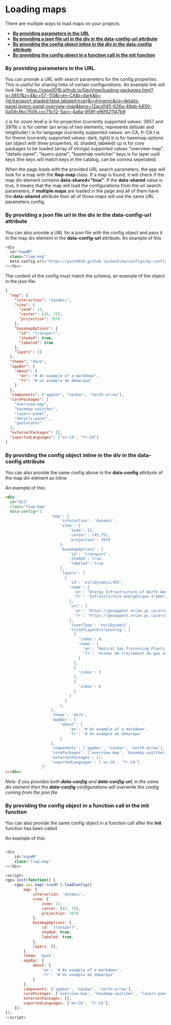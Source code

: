 # Loading maps

There are multiple ways to load maps on your projects

- [**By providing parameters in the URL**](#by-providing-parameters-in-the-url)
- [**By providing a json file url in the div in the data-config-url attribute**](#by-providing-a-json-file-url-in-the-div-in-the-data-config-url-attribute)
- [**By providing the config object inline in the div in the data-config attribute**](#by-providing-the-config-object-inline-in-the-div-in-the-data-config-attribute)
- [**By providing the config object in a function call in the init function**](#by-providing-the-config-object-in-a-function-call-in-the-init-function)

### By providing parameters in the URL

You can provide a URL with search parameters for the config properties. This is useful for sharing links of certain configurations. An example link will look like
`
https://yass0016.github.io/GeoView/loading-packages.html?p=3857&z=4&c=57,-113&l=en-CA&t=dark&b={id:transport,shaded:false,labeled:true}&i=dynamic&cp=details-panel,layers-panel,overview-map&keys=12acd145-626a-49eb-b850-0a59c9bc7506,ccc75c12-5acc-4a6a-959f-ef6f621147b9

z is for zoom level
p is for projection (currently supported values: 3857 and 3978)
c is for center (an array of two elements, represents latitude and longtitude)
l is for language (currently supported values: en-CA, fr-CA
t is for theme (currently supported values: dark, light)
b is for basemap options (an object with three properties, id, shaded, labeled)
cp is for core packages to be loaded (array of strings) supported values "overview-map", "details-panel", "layers-panel", "basemap-switcher"
keys is for layer uuid keys (the keys will match keys in the catalog, can be comma seperated)
`

When the page loads with the provided URL search parameters, the app will look for a map with the **llwp-map** class. If a map is found, it will check if the map div element contains **data-shared="true"**. If the **data-shared** value is true, it means that the map will load the configurations from the url search parameters, if **multiple maps** are loaded in the page and all of them have the **data-shared** attribute then all of those maps will use the same URL parameters config.

### By providing a json file url in the div in the data-config-url attribute

You can also provide a URL for a json file with the config object and pass it in the map div element in the **data-config-url** attribute. An example of this

```js
<div
  id="mapWM"
  class="llwp-map"
  data-config-url="https://yass0016.github.io/GeoView/configs/my-config.json"
></div>
```

The content of the config must match the schema, an example of the object in the json file:

```json
{
  "map": {
    "interaction": "dynamic",
    "view": {
      "zoom": 12,
      "center": [45, 75],
      "projection": 3978
    },
    "basemapOptions": {
      "id": "transport",
      "shaded": true,
      "labeled": true
    },
    "layers": []
  },
  "theme": "dark",
  "appBar": {
    "about": {
      "en": "# An example of a markdown",
      "fr": "# Un exemple de démarque"
    }
  },
  "components": ["appbar", "navbar", "north-arrow"],
  "corePackages": [
    "overview-map",
    "basemap-switcher",
    "layers-panel",
    "details-panel",
    "geolocator"
  ],
  "externalPackages": [],
  "suportedLanguages": ["en-CA", "fr-CA"]
}
```

### By providing the config object inline in the div in the data-config attribute

You can also provide the same config above in the **data-config** attribute of the map div element as inline

An example of this:

```html
<div
  id="UC1"
  class="llwp-map"
  data-config="{
                    'map': {
                        'interaction': 'dynamic',
                        'view': {
                            'zoom': 12,
                            'center': [45,75],
                            'projection': 3978
                        },
                        'basemapOptions': {
                            'id': 'transport',
                            'shaded': true,
                            'labeled': true
                        },
                        'layers': [
                          {
                            'id': 'esriDynamicLYR3',
                            'name': {
                              'en': 'Energy Infrastructure of North America',
                              'fr': 'Infrastructure énergétique d'Amérique du Nord'
                            },
                            'url': {
                              'en': 'https://geoappext.nrcan.gc.ca/arcgis/rest/services/NACEI/energy_infrastructure_of_north_america_en/MapServer',
                              'fr': 'https://geoappext.nrcan.gc.ca/arcgis/rest/services/NACEI/energy_infrastructure_of_north_america_fr/MapServer'
                            },
                            'layerType': 'esriDynamic',
                            'listOfLayerEntryConfig': [
                              {
                                'index': 4,
                                'name': {
                                  'en': 'Natural Gas Processing Plants - config',
                                  'fr': 'Usines de traitement du gaz naturel - config'
                                }
                              },
                              {
                                'index': 5
                              },
                              {
                                'index': 6
                              }
                            ]
                          }
                        ],
                    },
                    'theme': 'dark',
                    'appBar': {
                        'about': {
                            'en': '# An example of a markdown',
                            'fr': '# Un exemple de démarque'
                        }
                    },
                    'components': ['appbar', 'navbar', 'north-arrow'],
                    'corePackages': ['overview-map', 'basemap-switcher', 'layers-panel', 'details-panel', 'geolocator'],
                    'externalPackages': [],
                    'suportedLanguages': ['en-CA', 'fr-CA']
                }"
></div>
```

_Note: if you provides both **data-config** and **data-config-url**, in the same div element then the **data-config** configurations will overwrite the config coming from the json file_

### By providing the config object in a function call in the init function

You can also provide the same config object in a function call after the **init** function has been called

An example of this:

```js

<div
    id="mapWM"
    class="llwp-map"
></div>

<script>
cgpv.init(function() {
    cgpv.api.map('mapWM').loadConfig({
        map: {
            interaction: 'dynamic',
            view: {
                zoom: 12,
                center: [45, 75],
                projection: 3978
            },
            basemapOptions: {
                id: 'transport',
                shaded: true,
                labeled: true,
            },
            layers: [],
        },
        theme: 'dark',
        appBar: {
            about: {
                'en': '# An example of a markdown',
                'fr': '# Un exemple de démarque'
            }
        },
        components: ['appbar', 'navbar', 'north-arrow'],
        corePackages: ['overview-map', 'basemap-switcher', 'layers-panel', 'details-panel', 'geolocator'],
        externalPackages: [],
        suportedLanguages: ['en-CA', 'fr-CA'],
    });
});
</script>

```
